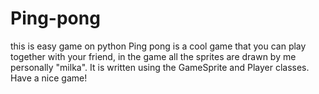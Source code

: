 # Ping-pong
this is easy game on python
Ping pong is a cool game that you can play together with your friend, in the game all the sprites are drawn by me personally "milka". It is written using the GameSprite and Player classes. Have a nice game!
